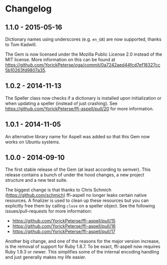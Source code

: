 # Changelog

## 1.1.0 - 2015-05-16

Dictionary names using underscores (e.g. `en_GB`) are now supported, thanks to
Tom Kadwill.

The Gem is now licensed under the Mozilla Public License 2.0 instead of the MIT
license. More information on this can be found at
<https://github.com/YorickPeterse/oga/commit/0a7242aed44fcd7ef18327cc5b10263fd9807a35>.

## 1.0.2 - 2014-11-13

The Speller class now checks if a dictionary is installed upon initialization or
when updating a speller (instead of just crashing). See
<https://github.com/YorickPeterse/ffi-aspell/pull/20> for more information.

## 1.0.1 - 2014-11-05

An alternative library name for Aspell was added so that this Gem now works on
Ubuntu systems.

## 1.0.0 - 2014-09-10

The first stable release of the Gem (at least according to semver). This release
contains a bunch of under the hood changes, a new project structure and a new
test suite.

The biggest change is that thanks to Chris Schmich
(<https://github.com/schmich>) ffi-aspell no longer leaks certain native
resources. A finalizer is used to clean up these resources but you can
explicitly free them by calling `close` on a speller object. See the following
issues/pull-requests for more information:

* <https://github.com/YorickPeterse/ffi-aspell/pull/15>
* <https://github.com/YorickPeterse/ffi-aspell/pull/16>
* <https://github.com/YorickPeterse/ffi-aspell/pull/17>

Another big change, and one of the reasons for the major version increase, is
the removal of support for Ruby 1.8.7. To be exact, ffi-aspell now requires Ruby
1.9.3 or newer. This simplifies some of the internal encoding handling and just
generally makes my life easier.
